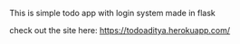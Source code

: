 This is simple todo app with login system made in flask 

check out the site here:
https://todoaditya.herokuapp.com/
